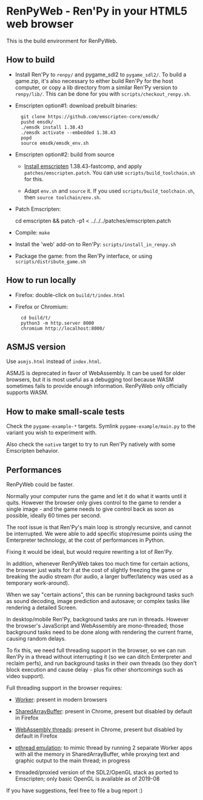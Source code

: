# RenPyWeb - Ren'Py in your HTML5 web browser

This is the build environment for RenPyWeb.

## How to build

- Install Ren'Py to `renpy/` and pygame\_sdl2 to `pygame_sdl2/`.  To
  build a game.zip, it's also necessary to either build Ren'Py for the
  host computer, or copy a lib directory from a similar Ren'Py version
  to `renpy/lib/`. This can be done for you with
  `scripts/checkout_renpy.sh`.

- Emscripten option#1: download prebuilt binaries:

        git clone https://github.com/emscripten-core/emsdk/
        pushd emsdk/
        ./emsdk install 1.38.43
        ./emsdk activate --embedded 1.38.43
        popd
        source emsdk/emsdk_env.sh

- Emscripten option#2: build from source

  - [Install emscripten](https://emscripten.org/docs/building_from_source/building_emscripten_from_source_on_linux.html)
    1.38.43-fastcomp, and apply `patches/emscripten.patch`.
    You can use `scripts/build_toolchain.sh` for this.

  - Adapt `env.sh` and `source` it.  If you used
    `scripts/build_toolchain.sh`, then `source toolchain/env.sh`.

- Patch Emscripten:

    cd emscripten && patch -p1 < ../../../patches/emscripten.patch

- Compile:
  `make`

- Install the 'web' add-on to Ren'Py:
  `scripts/install_in_renpy.sh`

- Package the game: from the Ren'Py interface, or using `scripts/distribute_game.sh`


## How to run locally

- Firefox: double-click on `build/t/index.html`

- Firefox or Chromium:

        cd build/t/
        python3 -m http.server 8000
        chromium http://localhost:8000/


## ASMJS version

Use `asmjs.html` instead of `index.html`.

ASMJS is deprecated in favor of WebAssembly.  It can be used for older
browsers, but it is most useful as a debugging tool because WASM
sometimes fails to provide enough information.  RenPyWeb only
officially supports WASM.


## How to make small-scale tests

Check the `pygame-example-*` targets. Symlink `pygame-example/main.py`
to the variant you wish to experiment with.

Also check the `native` target to try to run Ren'Py natively with some
Emscripten behavior.


## Performances

RenPyWeb could be faster.

Normally your computer runs the game and let it do what it wants until
it quits.  However the browser only gives control to the game to
render a single image - and the game needs to give control back as
soon as possible, ideally 60 times per second.

The root issue is that Ren'Py's main loop is strongly recursive, and
cannot be interrupted.  We were able to add specific stop/resume
points using the Emterpreter technology, at the cost of performances
in Python.

Fixing it would be ideal, but would require rewriting a lot of Ren'Py.


In addition, whenever RenPyWeb takes too much time for certain
actions, the browser just waits for it at the cost of slightly
freezing the game or breaking the audio stream (for audio, a larger
buffer/latency was used as a temporary work-around).

When we say "certain actions", this can be running background tasks
such as sound decoding, image prediction and autosave; or complex
tasks like rendering a detailed Screen.

In desktop/mobile Ren'Py, background tasks are run in threads.
However the browser's JavaScript and WebAssembly are mono-threaded;
those background tasks need to be done along with rendering the
current frame, causing random delays.

To fix this, we need full threading support in the browser, so we can
run Ren'Py in a thread without interrupting it (so we can ditch
Emterpreter and reclaim perfs), and run background tasks in their own
threads (so they don't block execution and cause delay - plus fix other
shortcomings such as video support).

Full threading support in the browser requires:

- [Worker](https://developer.mozilla.org/en-US/docs/Web/API/Web_Workers_API):
  present in modern browsers

- [SharedArrayBuffer](https://developer.mozilla.org/en-US/docs/Web/JavaScript/Reference/Global_Objects/SharedArrayBuffer):
  present in Chrome, present but disabled by default in Firefox

- [WebAssembly threads](https://developers.google.com/web/updates/2018/10/wasm-threads):
  present in Chrome, present but disabled by default in Firefox

- [pthread emulation](https://emscripten.org/docs/porting/pthreads.html):
  to mimic thread by running 2 separate Worker apps with all the
  memory in SharedArrayBuffer, while proxying text and graphic output
  to the main thread; in progress

- threaded/proxied version of the SDL2/OpenGL stack as ported to
  Emscripten; only basic OpenGL is available as of 2019-08


If you have suggestions, feel free to file a bug report :)
